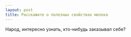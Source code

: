```yaml
---
layout: post 
title: Расскажите о полезных свойствах молока
--- 
```

Народ, интересно узнать, кто-нибудь заказывал себе?
